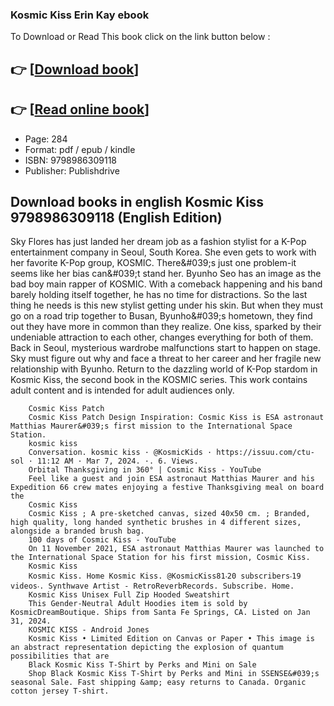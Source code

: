 ### Kosmic Kiss Erin Kay ebook

To Download or Read This book click on the link button below :

## 👉  [**[Download book](http://ebooksharez.info/download.php?group=book&from=github.com&id=708455&lnk=1063 "Download book")**]

## 👉  [**[Read online book](http://ebooksharez.info/download.php?group=book&from=github.com&id=708455&lnk=1063 "Read online book")**]


* Page: 284
* Format: pdf / epub / kindle
* ISBN: 9798986309118
* Publisher: Publishdrive



## Download books in english Kosmic Kiss 9798986309118 (English Edition)



Sky Flores has just landed her dream job as a fashion stylist for a K-Pop entertainment company in Seoul, South Korea. She even gets to work with her favorite K-Pop group, KOSMIC. There&amp;#039;s just one problem-it seems like her bias can&amp;#039;t stand her. Byunho Seo has an image as the bad boy main rapper of KOSMIC. With a comeback happening and his band barely holding itself together, he has no time for distractions. So the last thing he needs is this new stylist getting under his skin. But when they must go on a road trip together to Busan, Byunho&amp;#039;s hometown, they find out they have more in common than they realize. One kiss, sparked by their undeniable attraction to each other, changes everything for both of them.
 Back in Seoul, mysterious wardrobe malfunctions start to happen on stage. Sky must figure out why and face a threat to her career and her fragile new relationship with Byunho. Return to the dazzling world of K-Pop stardom in Kosmic Kiss, the second book in the KOSMIC series. This work contains adult content and is intended for adult audiences only.


        Cosmic Kiss Patch
        Cosmic Kiss Patch Design Inspiration: Cosmic Kiss is ESA astronaut Matthias Maurer&#039;s first mission to the International Space Station.
        kosmic kiss
        Conversation. kosmic kiss · @KosmicKids · https://issuu.com/ctu-sol · 11:12 AM · Mar 7, 2024. ·. 6. Views.
        Orbital Thanksgiving in 360° | Cosmic Kiss - YouTube
        Feel like a guest and join ESA astronaut Matthias Maurer and his Expedition 66 crew mates enjoying a festive Thanksgiving meal on board the 
        Cosmic Kiss
        Cosmic Kiss ; A pre-sketched canvas, sized 40x50 cm. ; Branded, high quality, long handed synthetic brushes in 4 different sizes, alongside a branded brush bag.
        100 days of Cosmic Kiss - YouTube
        On 11 November 2021, ESA astronaut Matthias Maurer was launched to the International Space Station for his first mission, Cosmic Kiss.
        Kosmic Kiss
        Kosmic Kiss. Home Kosmic Kiss. @KosmicKiss81‧20 subscribers‧19 videos‧. Synthwave Artist - RetroReverbRecords. Subscribe. Home.
        Kosmic Kiss Unisex Full Zip Hooded Sweatshirt
        This Gender-Neutral Adult Hoodies item is sold by KosmicDreamBoutique. Ships from Santa Fe Springs, CA. Listed on Jan 31, 2024.
        KOSMIC KISS - Android Jones
        Kosmic Kiss • Limited Edition on Canvas or Paper • This image is an abstract representation depicting the explosion of quantum possibilities that are 
        Black Kosmic Kiss T-Shirt by Perks and Mini on Sale
        Shop Black Kosmic Kiss T-Shirt by Perks and Mini in SSENSE&#039;s seasonal Sale. Fast shipping &amp; easy returns to Canada. Organic cotton jersey T-shirt.
    




